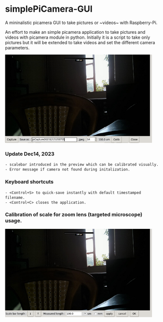 # simplePiCamera-GUI
A mininalistic picamera GUI to take pictures or ~videos~ with Raspberry-Pi.

An effort to make an simple picamera application to take pictures and videos with picamera module in python. Initially it is a script to take only pictures but it will be extended to take videos and set the different camera parameters.

<img src="/img/GUIscreenshot.png" alt="simplePiCameraGUI screenshot" width="480" />

### Update Dec14, 2023
    - scalebar introduced in the preview which can be calibrated visually.
    - Error message if camera not found during initalization.

### Keyboard shortcuts
    - <Control+S> to quick-save instantly with default timestamped filename.
    - <Control+C> closes the application.

### Calibration of scale for zoom lens (targeted microscope) usage.
<img src="/img/calib_screen.png" alt="calibration screen" width="480" />
